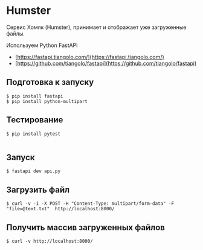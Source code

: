# Humster

Сервис Хомяк (Humster), принимает и отображает уже загруженные файлы.

Используем Python FastAPI

* [https://fastapi.tiangolo.com/](https://fastapi.tiangolo.com/)
* [https://github.com/tiangolo/fastapi](https://github.com/tiangolo/fastapi)

## Подготовка к запуску

```
$ pip install fastapi
$ pip install python-multipart
```

## Тестирование

```
$ pip install pytest
```

```
```

## Запуск

```
$ fastapi dev api.py
```

## Загрузить файл

```
$ curl -v -i -X POST -H "Content-Type: multipart/form-data" -F "file=@text.txt"  http://localhost:8000/
```

## Получить массив загруженных файлов

```
$ curl -v http://localhost:8000/
```

